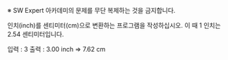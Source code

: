 ※ SW Expert 아카데미의 문제를 무단 복제하는 것을 금지합니다.

인치(inch)를 센티미터(cm)으로 변환하는 프로그램을 작성하십시오.
이 때 1 인치는 2.54 센티미터입니다.

입력 : 3
출력 : 3.00 inch => 7.62 cm
